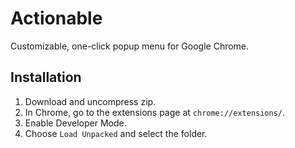 # Actionable

Customizable, one-click popup menu for Google Chrome.

## Installation

1. Download and uncompress zip.
2. In Chrome, go to the extensions page at `chrome://extensions/`.
3. Enable Developer Mode.
4. Choose `Load Unpacked` and select the folder.
